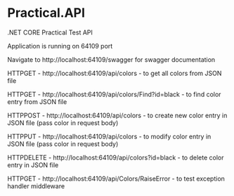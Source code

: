 # Practical.API
.NET CORE Practical Test API

Application is running on 64109 port

Navigate to http://localhost:64109/swagger for swagger documentation

HTTPGET - http://localhost:64109/api/colors - to get all colors from JSON file

HTTPGET - http://localhost:64109/api/colors/Find?id=black - to find color entry from JSON file

HTTPPOST - http://localhost:64109/api/colors - to create new color entry in JSON file (pass color in request body)

HTTPPUT - http://localhost:64109/api/colors - to modify color entry in JSON file (pass color in request body)

HTTPDELETE - http://localhost:64109/api/colors?id=black - to delete color entry in JSON file

HTTPGET - http://localhost:64109/api/Colors/RaiseError - to test exception handler middleware
